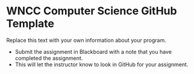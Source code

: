 # WNCC Computer Science GitHub Template
Replace this text with your own information about your program.
- Submit the assignment in Blackboard with a note that you have completed the assignment.
- This will let the instructor know to look in GitHub for your assignment.
